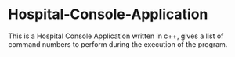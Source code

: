 # Hospital-Console-Application
This is a Hospital Console Application written in c++, gives a list of command numbers to perform during the execution of the program. 
